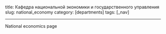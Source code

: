 title: Кафедра национальной экономики и государственного управления
slug: national_economy
category: [departments]
tags: [_nav]

---

National economics page